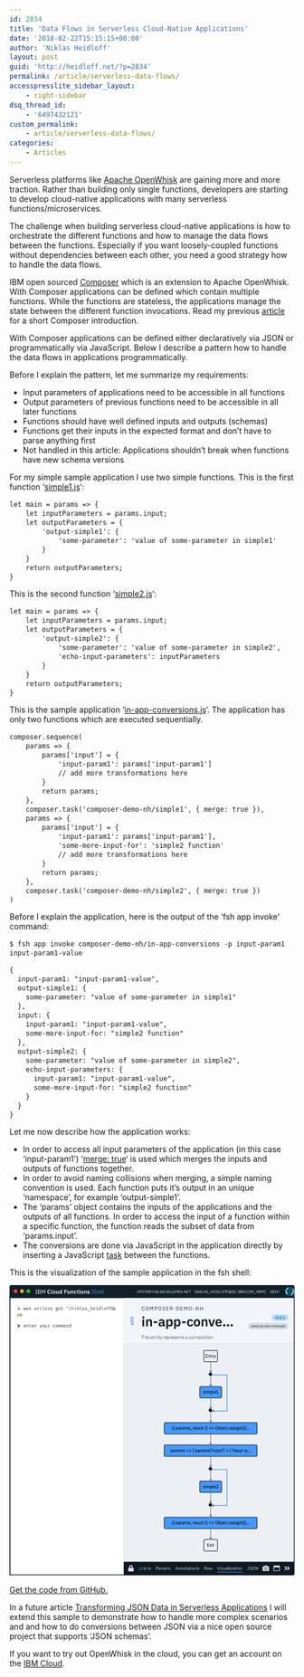 ```yaml
---
id: 2834
title: 'Data Flows in Serverless Cloud-Native Applications'
date: '2018-02-22T15:15:15+00:00'
author: 'Niklas Heidloff'
layout: post
guid: 'http://heidloff.net/?p=2834'
permalink: /article/serverless-data-flows/
accesspresslite_sidebar_layout:
    - right-sidebar
dsq_thread_id:
    - '6497432121'
custom_permalink:
    - article/serverless-data-flows/
categories:
    - Articles
---
```


Serverless platforms like [Apache OpenWhisk](https://openwhisk.apache.org/) are gaining more and more traction. Rather than building only single functions, developers are starting to develop cloud-native applications with many serverless functions/microservices.

The challenge when building serverless cloud-native applications is how to orchestrate the different functions and how to manage the data flows between the functions. Especially if you want loosely-coupled functions without dependencies between each other, you need a good strategy how to handle the data flows.

IBM open sourced [Composer](https://github.com/ibm-functions/composer) which is an extension to Apache OpenWhisk. With Composer applications can be defined which contain multiple functions. While the functions are stateless, the applications manage the state between the different function invocations. Read my previous [article](http://heidloff.net/article/serverless-apps-cloud-functions-composition-flows) for a short Composer introduction.

With Composer applications can be defined either declaratively via JSON or programmatically via JavaScript. Below I describe a pattern how to handle the data flows in applications programmatically.

Before I explain the pattern, let me summarize my requirements:

- Input parameters of applications need to be accessible in all functions
- Output parameters of previous functions need to be accessible in all later functions
- Functions should have well defined inputs and outputs (schemas)
- Functions get their inputs in the expected format and don’t have to parse anything first
- Not handled in this article: Applications shouldn’t break when functions have new schema versions

For my simple sample application I use two simple functions. This is the first function ‘[simple1.js](https://github.com/nheidloff/openwhisk-data-flows/blob/master/functions/simple1.js)‘:

```
let main = params => {
    let inputParameters = params.input;
    let outputParameters = {
        'output-simple1': {
            'some-parameter': 'value of some-parameter in simple1'
        }
    }
    return outputParameters;
}
```

This is the second function ‘[simple2.js](https://github.com/nheidloff/openwhisk-data-flows/blob/master/functions/simple2.js)‘:

```
let main = params => {
    let inputParameters = params.input;
    let outputParameters = {
        'output-simple2': {
            'some-parameter': 'value of some-parameter in simple2',
            'echo-input-parameters': inputParameters
        }
    }
    return outputParameters;
}
```

This is the sample application ‘[in-app-conversions.js](https://github.com/nheidloff/openwhisk-data-flows/blob/master/apps/in-app-conversions.js)‘. The application has only two functions which are executed sequentially.

```
composer.sequence(
    params => {
        params['input'] = {
            'input-param1': params['input-param1']
            // add more transformations here 
        }
        return params;
    },
    composer.task('composer-demo-nh/simple1', { merge: true }),
    params => {
        params['input'] = {
            'input-param1': params['input-param1'],
            'some-more-input-for': 'simple2 function'
            // add more transformations here 
        }
        return params;
    },
    composer.task('composer-demo-nh/simple2', { merge: true })
)
```

Before I explain the application, here is the output of the ‘fsh app invoke’ command:

```
$ fsh app invoke composer-demo-nh/in-app-conversions -p input-param1 input-param1-value
```

```
{
  input-param1: "input-param1-value",
  output-simple1: {
    some-parameter: "value of some-parameter in simple1"
  },
  input: {
    input-param1: "input-param1-value",
    some-more-input-for: "simple2 function"
  },
  output-simple2: {
    some-parameter: "value of some-parameter in simple2",
    echo-input-parameters: {
      input-param1: "input-param1-value",
      some-more-input-for: "simple2 function"
    }
  }
}
```

Let me now describe how the application works:

- In order to access all input parameters of the application (in this case ‘input-param1’) ‘[merge: true](https://github.com/ibm-functions/composer/blob/master/docs/COMPOSER.md#composertasktask-options)‘ is used which merges the inputs and outputs of functions together.
- In order to avoid naming collisions when merging, a simple naming convention is used. Each function puts it’s output in an unique ‘namespace’, for example ‘output-simple1’.
- The ‘params’ object contains the inputs of the applications and the outputs of all functions. In order to access the input of a function within a specific function, the function reads the subset of data from ‘params.input’.
- The conversions are done via JavaScript in the application directly by inserting a JavaScript [task](https://github.com/ibm-functions/composer/blob/master/docs/COMPOSER.md#composertasktask-options) between the functions.

This is the visualization of the sample application in the fsh shell:

![image](/assets/img/2018/02/data-flow-sample2.png)

[Get the code from GitHub.](https://github.com/nheidloff/openwhisk-data-flows)

In a future article [Transforming JSON Data in Serverless Applications](http://heidloff.net/article/transforming-json-serverless) I will extend this sample to demonstrate how to handle more complex scenarios and and how to do conversions between JSON via a nice open source project that supports ‘JSON schemas’.

If you want to try out OpenWhisk in the cloud, you can get an account on the [IBM Cloud](http://ibm.biz/nheidloff).